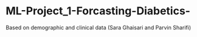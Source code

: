 # ML-Project_1-Forcasting-Diabetics-
Based on demographic and clinical data (Sara Ghaisari and Parvin Sharifi)
